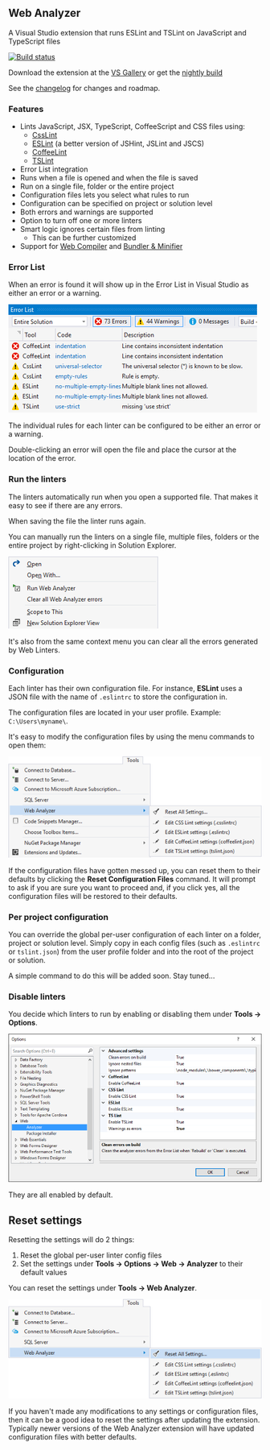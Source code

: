 ## Web Analyzer

A Visual Studio extension that runs ESLint and TSLint on JavaScript and
TypeScript files

[![Build status](https://ci.appveyor.com/api/projects/status/xloxugr3ql287juq?svg=true)](https://ci.appveyor.com/project/madskristensen/webanalyzer)

Download the extension at the
[VS Gallery](https://visualstudiogallery.msdn.microsoft.com/6edc26d4-47d8-4987-82ee-7c820d79be1d)
or get the
[nightly build](http://vsixgallery.com/extension/36bf2130-106e-40f2-89ff-a2bdac6be879/)

See the
[changelog](CHANGELOG.md)
for changes and roadmap.

### Features
- Lints JavaScript, JSX, TypeScript, CoffeeScript and CSS files using:
  - [CssLint](https://github.com/CSSLint/csslint/wiki)
  - [ESLint](http://eslint.org/) (a better version of JSHint, JSLint and JSCS)
  - [CoffeeLint](http://www.coffeelint.org/)
  - [TSLint](https://github.com/palantir/tslint)
- Error List integration
- Runs when a file is opened and when the file is saved
- Run on a single file, folder or the entire project
- Configuration files lets you select what rules to run
- Configuration can be specified on project or solution level
- Both errors and warnings are supported
- Option to turn off one or more linters
- Smart logic ignores certain files from linting
  - This can be further customized
- Support for [Web Compiler](https://visualstudiogallery.msdn.microsoft.com/3b329021-cd7a-4a01-86fc-714c2d05bb6c) and [Bundler &amp; Minifier](https://visualstudiogallery.msdn.microsoft.com/9ec27da7-e24b-4d56-8064-fd7e88ac1c40)

### Error List
When an error is found it will show up in the Error List in
Visual Studio as either an error or a warning.

![Error list](art/errorlist.png)

The individual rules for each linter can be configured to be
either an error or a warning.

Double-clicking an error will open the file and place the
cursor at the location of the error.

### Run the linters
The linters automatically run when you open a supported file.
That makes it easy to see if there are any errors.

When saving the file the linter runs again.

You can manually run the linters on a single file, multiple files,
folders or the entire project by right-clicking in Solution
Explorer.

![Context menu](art/context-menu.png)

It's also from the same context menu you can clear all the
errors generated by Web Linters.

### Configuration
Each linter has their own configuration file. For instance,
**ESLint** uses a JSON file with the name of `.eslintrc` to
store the configuration in.

The configuration files are located
in your user profile. Example: `C:\Users\myname\`.

It's easy to modify the configuration files by using the
menu commands to open them:

![Tools menu](art/tools-menu.png)

If the configuration files have gotten messed up, you can reset
them to their defaults by clicking the
**Reset Configuration Files** command. It will prompt to ask
if you are sure you want to proceed and, if you click yes,
all the configuration files will be restored to their defaults.

### Per project configuration
You can override the global per-user configuration of each
linter on a folder, project or solution level. Simply copy
in each config files (such as `.eslintrc` or `tslint.json`)
from the user profile folder and into the root of the project
or solution.

A simple command to do this will be added soon. Stay tuned...

### Disable linters
You decide which linters to run by enabling or disabling them
under **Tools -> Options**.

![Options](art/options.png)

They are all enabled by default.

## Reset settings
Resetting the settings will do 2 things:

1. Reset the global per-user linter config files
2. Set the settings under
   **Tools -> Options -> Web -> Analyzer** to their default values

You can reset the settings under **Tools -> Web Analyzer**.

![Reset Options](art/options-reset.png)

If you haven't made any modifications to any settings or
configuration files, then it can be a good idea to reset the
settings after updating the extension. Typically newer versions
of the Web Analyzer extension will have updated configuration
files with better defaults.